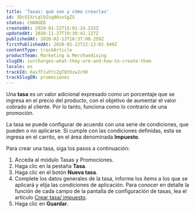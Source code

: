 ```yaml
---
title: 'Tasas: qué son y cómo crearlas'
id: 3DcO1XrLqlbZsq80zxSgZS
status: CHANGED
createdAt: 2020-01-22T15:01:24.215Z
updatedAt: 2020-11-27T19:39:42.127Z
publishedAt: 2020-02-13T16:37:00.259Z
firstPublishedAt: 2020-01-22T22:13:02.949Z
contentType: trackArticle
productTeam: Marketing & Merchandising
slugEN: surcharges-what-they-are-and-how-to-create-them
locale: es
trackId: 6asfF1vFYiZgTQtOzwJchR
trackSlugEN: promociones
---
```


Una __tasa__ es un valor adicional expresado como un porcentaje que se ingresa en el precio del producto, con el objetivo de aumentar el valor cobrado al cliente. Por lo tanto, funciona como lo contrario de una promoción.

La tasa se puede configurar de acuerdo con una serie de condiciones, que pueden o no aplicarse. Si cumple con las condiciones definidas, esta se ingresa en el carrito, en el área denominada __Impuesto__.

Para crear una tasa, siga los pasos a continuación:
  
   1. Acceda al módulo Tasas y Promociones.
   2. Haga clic en la pestaña __Tasa__.
   3. Haga clic en el botón __Nueva tasa__.
   4. Complete los datos generales de la tasa, informe los ítems a los que se aplicará y elija las condiciones de aplicación. Para conocer en detalle la función de cada campo de la pantalla de configuración de tasas, lea el artículo [Crear tasa/ impuesto](https://help.vtex.com/es/tutorial/como-crear-tasaimpuesto--tutorials_321).
   5. Haga clic en __Guardar__.
  
